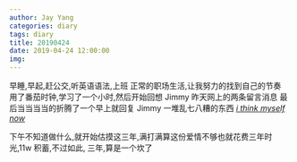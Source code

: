 ```yaml
---
author: Jay Yang
categories: diary
tags: diary
title: 20190424
date: 2019-04-24 12:00:00
img:
---
```


早睡,早起,赶公交,听英语语法,上班
正常的职场生活,让我努力的找到自己的节奏
用了番茄时钟,学习了一个小时,然后开始回想 Jimmy 昨天网上的两条留言消息
最后当当当当的折腾了一个早上就回复 Jimmy 一堆乱七八糟的东西
[_i think myself now_](/2019/04/24/jimmy-to-20190424/)

下午不知道做什么,就开始估摸这三年,满打满算这份爱情不够也就花费三年时光,11w 积蓄,不过如此,
三年,算是一个坎了
